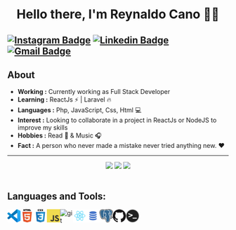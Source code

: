 <h1 align="center"> Hello there, I'm Reynaldo Cano 👨‍💻 </h1>

[![Instagram Badge](https://img.shields.io/badge/-Reynaldo_Cano-%23E4405F.svg?style=flat-square&logo=instagram&logoColor=white&link=https://www.instagram.com/roninjosue)](https://www.instagram.com/roninjosue/)  [![Linkedin Badge](https://img.shields.io/badge/-Reynaldo_Cano-blue?style=flat-square&logo=Linkedin&logoColor=white&linkhttps://www.linkedin.com/in/reynaldocano430bb8a6//)](https://www.linkedin.com/in/reynaldocano430bb8a6/) [![Gmail Badge](https://img.shields.io/badge/-cano.barcenas.reynaldo@gmail.com-c14438?style=flat-square&logo=Gmail&logoColor=white&link=mailto:cano.barcenas.reynaldo@gmail.com)](mailto:cano.barcenas.reynaldo@gmail.com)
---------------------------------------------------------------------------------------------------------------------------------------------------------------------------------

## About

-  **Working :** Currently working as Full Stack Developer
-  **Learning :** ReactJs :zap: | Laravel :fire:	
-  **Languages :** Php, JavaScript, Css, Html  💻
-  **Interest :** Looking to collaborate in a project in ReactJs or NodeJS to improve my skills
-  **Hobbies :** Read 📕 & Music :headphones:
-  **Fact :** A person who never made a mistake never tried anything new. :heart:

---------------------------------------------------------------------------------------------------------------------------------------------------------------------------------

<p align="center">
	<img width="450em" src="https://github-readme-stats.vercel.app/api?username=roninjosue&show_icons=true&include_all_commits=true&count_private=true&hide_border=true&theme=dark" />
	<img width="450em" src="https://github-readme-streak-stats.herokuapp.com/?user=roninjosue&include_all_commits=true&hide_border=true&theme=dark"/>
	<img width="450em" src="https://github-readme-stats.vercel.app/api/top-langs/?username=roninjosue&layout=compact&langs_count=10&include_all_commits=true&hide_progress=true&hide_border=true&theme=dark&hide=">
	<img width="450em"/>
</p>

## Languages and Tools:
<img align="left" alt="Visual Studio Code" width="30px" src="https://raw.githubusercontent.com/github/explore/80688e429a7d4ef2fca1e82350fe8e3517d3494d/topics/visual-studio-code/visual-studio-code.png" />
<img align="left" alt="HTML5" width="30px" src="https://raw.githubusercontent.com/github/explore/80688e429a7d4ef2fca1e82350fe8e3517d3494d/topics/html/html.png" />
<img align="left" alt="CSS3" width="30px" src="https://raw.githubusercontent.com/github/explore/80688e429a7d4ef2fca1e82350fe8e3517d3494d/topics/css/css.png" />
<img align="left" alt="JavaScript" width="30px" src="https://raw.githubusercontent.com/github/explore/80688e429a7d4ef2fca1e82350fe8e3517d3494d/topics/javascript/javascript.png" />
<img align="left" alt="git" width="30px" src="https://www.vectorlogo.zone/logos/git-scm/git-scm-icon.svg" />
<img align="left" alt="React" width="30px" src="https://raw.githubusercontent.com/github/explore/80688e429a7d4ef2fca1e82350fe8e3517d3494d/topics/react/react.png" />
<img align="left" alt="SQL" width="30px" src="https://raw.githubusercontent.com/github/explore/80688e429a7d4ef2fca1e82350fe8e3517d3494d/topics/sql/sql.png" />
<img align="left" alt="postgreSQL" width="30px" src="https://raw.githubusercontent.com/github/explore/80688e429a7d4ef2fca1e82350fe8e3517d3494d/topics/postgresql/postgresql.png" />
<img align="left" alt="GitHub" width="30px" src="https://raw.githubusercontent.com/github/explore/78df643247d429f6cc873026c0622819ad797942/topics/github/github.png" />
<img align="left" alt="Terminal" width="30px" src="https://raw.githubusercontent.com/github/explore/80688e429a7d4ef2fca1e82350fe8e3517d3494d/topics/terminal/terminal.png" />
